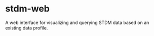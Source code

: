 # stdm-web
A web interface for visualizing and querying STDM data based on an existing data profile.
